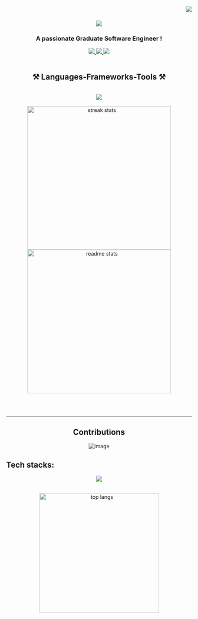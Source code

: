 <img align="right" src="https://komarev.com/ghpvc/?username=RyanL2004&color=blue&base=1000">

<h1 align="center">
    <img src="https://readme-typing-svg.herokuapp.com/?font=Righteous&size=35&center=true&vCenter=true&width=500&height=70&duration=4000&lines=Hi+There!+👋;+I'm+Rayan+Louahche!;" />
</h1>
<h3 align="center">A passionate Graduate Software Engineer !</h3>
<div align="center"> 
  <a href="mailto:rayanlouahche2004@gmail.com">
    <img src="https://img.shields.io/badge/Gmail-333333?style=for-the-badge&logo=gmail&logoColor=red" />
  </a>
  <a href="https://linkedin.com/in/rayan-louahche" target="_blank">
    <img src="https://img.shields.io/badge/LinkedIn-0077B5?style=for-the-badge&logo=linkedin&logoColor=white" target="_blank" />
  </a>
  <a href="https://main.d3s5w6u882p2nt.amplifyapp.com/" target="_blank">
     <img src="https://img.shields.io/badge/Portfolio-FF5722?style=for-the-badge&logo=todoist&logoColor=white" target="_blank" /> <!-- sqlite, safari, google-chrome are other good icon options -->
  </a>
</div>
<br/>
<h2 align="center">⚒️ Languages-Frameworks-Tools ⚒️</h2>
<br/>
<div align="center">
  <a href="https://skillicons.dev">
    <img src="https://skillicons.dev/icons?i=html,css,vue,nodejs,python,java,spring,mysql,php,cs,dotnet" />
  </a>
</div>
<br>
<div align=center>
  <img width=390 src="https://github-readme-streak-stats-salesp07.vercel.app/?user=RyanL2004&count_private=true&theme=react&border_radius=10" alt="streak stats"/>
  <img width=390 src="https://github-readme-stats-salesp07.vercel.app/api?username=RyanL2004&count_private=true&show_icons=true&theme=react&rank_icon=github&border_radius=10" alt="readme stats" />
  <br/>
</div>

<br/><br/>
<hr/>

<h2 align="center"><strong>Contributions</strong></h2>

<div align="center">

![image](https://github.com/user-attachments/assets/05bfdf68-c90c-4e59-8784-c2b3bcf35a0c)

</div>



<h2> <strong>Tech stacks:</strong></h2>

<p align="center">
  <a href="https://skillicons.dev">
    <img src="https://skillicons.dev/icons?i=html,css,vue,nodejs,python,java,spring,mysql,php,cs,dotnet" />
  </a>
</p>

<br/>
<div align=center>
<img width=325 align="center" src="https://github-readme-stats-salesp07.vercel.app/api/top-langs/?username=RyanL2004&hide=HTML&langs_count=8&layout=compact&theme=react&border_radius=10&size_weight=0.5&count_weight=0.5&exclude_repo=github-readme-stats" alt="top langs" />
</div>
